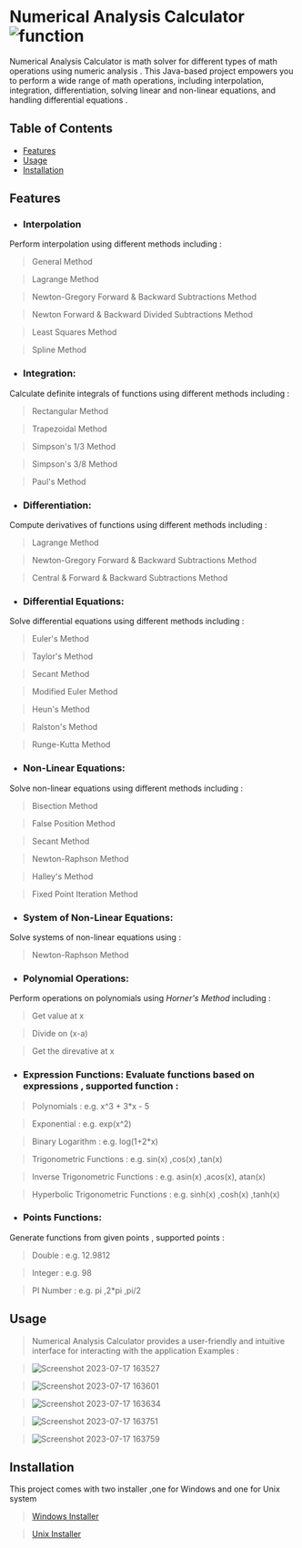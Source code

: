 # Numerical Analysis Calculator  ![function](https://github.com/Abdalrahman-Alhamod/Numeric-Calc/assets/137921143/972b0760-690b-41b7-acd6-b4cb9ed9a317)

Numerical Analysis Calculator is math solver for different types of math operations using numeric analysis . This Java-based project empowers you to perform a wide range of math operations, including interpolation, integration, differentiation, solving linear and non-linear equations, and handling differential equations .

## Table of Contents
- [Features](#features)
- [Usage](#usage)
- [Installation](#installation)

## Features

- ### **Interpolation**
 Perform interpolation using different methods including :

> General Method

> Lagrange Method

> Newton-Gregory Forward & Backward Subtractions Method

> Newton Forward & Backward Divided Subtractions Method

> Least Squares Method

> Spline Method

- ### **Integration**:
Calculate definite integrals of functions using different methods including :

> Rectangular Method

> Trapezoidal Method

> Simpson's 1/3 Method

> Simpson's 3/8 Method

> Paul's Method

- ### **Differentiation**: 
Compute derivatives of functions using different methods including :

> Lagrange Method

> Newton-Gregory Forward & Backward Subtractions Method

> Central & Forward & Backward Subtractions Method

- ### **Differential Equations**: 
Solve differential  equations using different methods including :

> Euler's Method

> Taylor's Method

> Secant Method

> Modified Euler Method

> Heun's Method

> Ralston's Method

> Runge-Kutta Method

- ### **Non-Linear Equations**: 
Solve non-linear equations using different methods including :

> Bisection Method

> False Position Method

> Secant Method

> Newton-Raphson Method

> Halley's Method

> Fixed Point Iteration Method

- ### **System of Non-Linear Equations**: 
Solve systems of non-linear equations using :

> Newton-Raphson Method

- ### **Polynomial Operations**: 
Perform operations on polynomials using _Horner's Method_  including :

> Get value at x

> Divide on (x-a)

> Get the direvative at x

- ### **Expression Functions**: Evaluate functions based on expressions , supported function :

> Polynomials : e.g. x^3 + 3*x - 5

> Exponential : e.g. exp(x^2)

> Binary Logarithm : e.g. log(1+2*x)

> Trigonometric Functions : e.g. sin(x) ,cos(x) ,tan(x)

> Inverse Trigonometric Functions : e.g. asin(x) ,acos(x), atan(x)

> Hyperbolic Trigonometric Functions : e.g. sinh(x) ,cosh(x) ,tanh(x)

- ### **Points Functions**:
 Generate functions from given points , supported points :
 
 > Double : e.g. 12.9812
 
> Integer : e.g. 98

> PI Number : e.g. pi ,2*pi ,pi/2

## Usage
> Numerical Analysis Calculator provides a user-friendly and intuitive interface for interacting with the application Examples :

> ![Screenshot 2023-07-17 163527](https://github.com/Abdalrahman-Alhamod/Numeric-Calc/assets/137921143/76a6b8e5-1018-44b7-ad06-44d91a5a4c40)

> ![Screenshot 2023-07-17 163601](https://github.com/Abdalrahman-Alhamod/Numeric-Calc/assets/137921143/a1eeb5c5-0bfb-425d-97db-755d9a585de7)

> ![Screenshot 2023-07-17 163634](https://github.com/Abdalrahman-Alhamod/Numeric-Calc/assets/137921143/a90c670f-f647-4fd0-adac-c4812661546f)

> ![Screenshot 2023-07-17 163751](https://github.com/Abdalrahman-Alhamod/Numeric-Calc/assets/137921143/c8f424d8-df9a-4146-956c-a7179302aadd)

> ![Screenshot 2023-07-17 163759](https://github.com/Abdalrahman-Alhamod/Numeric-Calc/assets/137921143/38ef1101-177c-46ae-b3fd-b0f458cf67c0)



## Installation
This project comes with two installer ,one for Windows and one for Unix system

> [Windows Installer](https://github.com/Abdalrahman-Alhamod/Numeric-Calc/releases/download/v2.0.0/Numerical_Analysis_Calculator_Windows_Installer.exe)

> [Unix Installer](https://github.com/Abdalrahman-Alhamod/Numeric-Calc/releases/download/v2.0.0/Numerical_Analysis_Calculator_Unix_Installer.sh)
